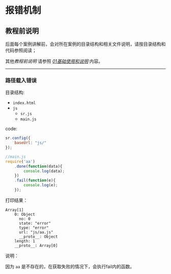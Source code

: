 # 报错机制

## 教程前说明

后面每个案例讲解前，会对所在案例的目录结构和相关文件说明，请按目录结构和代码参照阅读；

其他*教程前说明* 请参照 [*01基础使用和说明*](.01_基础使用和说明.md#教程前的说明) 内容。

------

### 路径载入错误

目录结构:

* `index.html`
* `js`
	* `sr.js`
	* `main.js`

code:

```javascript
sr.config({
    baseUrl: "js/"
});

//main.js
require('aa')
	.done(function(data){
		console.log(data);
	})
	.fail(function(e){
		console.log(e);
	});
```

打印结果：

```
Array[1]
	0: Object
	  no: 0
	  state: "error"
	  type: "error"
	  url: "js/aa.js"
	  __proto__: Object
	length: 1
	__proto__: Array[0]
```

说明：

因为 `aa` 是不存在的，在获取失败的情况下，会执行fail内的函数。
